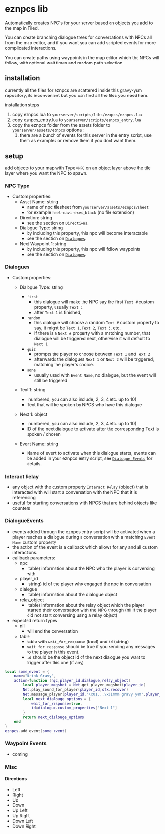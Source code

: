 # eznpcs lib

Automatically creates NPC's for your server based on objects you add to the map in Tiled.

You can create branching dialogue trees for conversations with NPCs all from the map editor, and if you want you can add scripted events for more complicated interactions.

You can create paths using waypoints in the map editor which the NPCs will follow, with optional wait times and random path selection.

## installation
currently all the files for eznpcs are scattered inside this gravy-yum repository, its inconvenient but you can find all the files you need here.

installation steps
1. copy eznpcs.lua to `yourserver/scripts/libs/eznpcs/eznpcs.lua`
2. copy eznpcs_entry.lua to `yourserver/scripts/eznpcs_entry.lua`
3. copy the eznpcs folder from the assets folder to `yourserver/assets/eznpcs`
optional:
    1. there are a bunch of events for this server in the entry script, use them as examples or remove them if you dont want them.

## setup
add objects to your map with Type=`NPC` on an object layer above the tile layer where you want the NPC to spawn.

### NPC Type
- Custom properties:
    - Asset Name: string
        - name of npc tilesheet from `yourserver/assets/eznpcs/sheet`
        - for example `heel-navi-exe4_black` (no file extension)
    - Direction: string
        - see the section on [`Directions`](#Directions).
    - Dialogue Type: string
        - by including this property, this npc will become interactable
        - see the section on [`Dialogues`](#Dialogues).
    - Next Waypoint 1: string
        - by including this property, this npc will follow waypoints
        - see the section on [`Dialogues`](#Dialogues).



### Dialogues
- Custom properties:
    - Dialogue Type: string
        - `first`
            - this dialogue will make the NPC say the first `Text #` custom property, usually `Text 1`
            - after `Text 1` is finished, 
        - `random`
            - this dialogue will choose a random `Text #` custom property to say, it might be `Text 1`, `Text 2`, `Text 5`, etc.
            - If there is a `Next #` property with a matching number, that dialogue will be triggered next, otherwise it will default to `Next 1`
        - `quiz`
            - prompts the player to choose between `Text 1` and `Text 2`
            - afterwards the dialogues `Next 1` or `Next 2` will be triggered, matching the player's choice.
        - `none`
            - usually used with `Event Name`, no dialogue, but the event will still be triggered
            
    - Text 1: string
        - (numbered, you can also include, 2, 3, 4 etc. up to 10)
        - Text that will be spoken by NPCS who have this dialogue
    - Next 1: object
        - (numbered, you can also include, 2, 3, 4 etc. up to 10)
        - ID of the next dialogue to activate after the corresponding Text is spoken / chosen
    - Event Name: string
        - Name of event to activate when this dialogue starts, events can be added in your eznpcs entry script, see [`Dialogue Events`](#DialogueEvents) for details.

### Interact Relay
- any object with the custom property `Interact Relay` (object) that is interacted with will start a conversation with the NPC that it is referencing
- useful for starting conversations with NPCS that are behind objects like counters

### DialogueEvents
- events added through the eznpcs entry script will be activated when a player reaches a dialogue during a conversation with a matching `Event Name` custom property
- the action of the event is a callback which allows for any and all custom interactions.
- callback parameters:
    - npc
        - (table) information about the NPC who the player is conversing with
    - player_id
        - (string) id of the player who engaged the npc in conversation
    - dialogue
        - (table) information about the dialogue object
    - relay_object
        - (table) information about the relay object which the player started their conversation with the NPC through (nil if the player did not start conversing using a relay object)
- expected return types
    - nil
        - will end the conversation
    - table
        - table with `wait_for_response` (bool) and `id` (string)
        - `wait_for_response` should be true if you sending any messages to the player in this event.
        - `id` should be the object id of the next dialogue you want to trigger after this one (if any)
```lua
local some_event = {
    name="Drink Gravy",
    action=function (npc,player_id,dialogue,relay_object)
        local player_mugshot = Net.get_player_mugshot(player_id)
        Net.play_sound_for_player(player_id,sfx.recover)
        Net.message_player(player_id,"\x01...\x01mmm gravy yum",player_mugshot.texture_path,player_mugshot.animation_path)
        local next_dialouge_options = {
            wait_for_response=true,
            id=dialogue.custom_properties["Next 1"]
        }
        return next_dialouge_options
    end
}
eznpcs.add_event(some_event)
```
### Waypoint Events
- coming

### Misc
#### Directions
- Left
- Right
- Up
- Down
- Up Left
- Up Right
- Down Left
- Down Right
